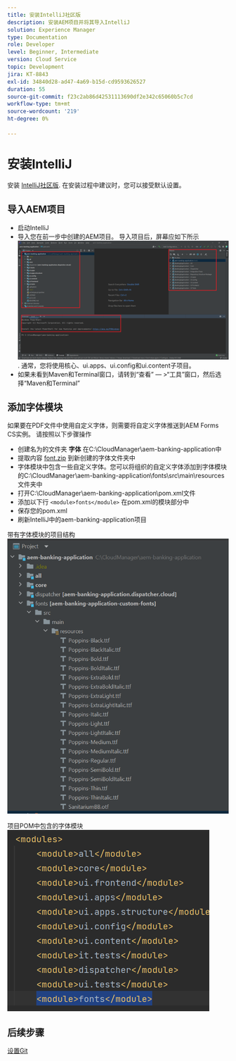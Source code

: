 ```yaml
---
title: 安装IntelliJ社区版
description: 安装AEM项目并将其导入IntelliJ
solution: Experience Manager
type: Documentation
role: Developer
level: Beginner, Intermediate
version: Cloud Service
topic: Development
jira: KT-8843
exl-id: 34840d28-ad47-4a69-b15d-cd9593626527
duration: 55
source-git-commit: f23c2ab86d42531113690df2e342c65060b5c7cd
workflow-type: tm+mt
source-wordcount: '219'
ht-degree: 0%

---
```


# 安装IntelliJ

安装 [IntelliJ社区版](https://www.jetbrains.com/idea/download/#section=windows). 在安装过程中建议时，您可以接受默认设置。

## 导入AEM项目

* 启动IntelliJ
* 导入您在前一步中创建的AEM项目。 导入项目后，屏幕应如下所示 ![aem-banking-app](assets/aem-banking-app.png). 通常，您将使用核心、ui.apps、ui.config和ui.content子项目。
* 如果未看到Maven和Terminal窗口，请转到“查看” — >“工具”窗口，然后选择“Maven和Terminal”

## 添加字体模块

如果要在PDF文件中使用自定义字体，则需要将自定义字体推送到AEM Forms CS实例。 请按照以下步骤操作

* 创建名为的文件夹 **字体** 在C:\CloudManager\aem-banking-application中
* 提取内容 [font.zip](assets/fonts.zip) 到新创建的字体文件夹中
* 字体模块中包含一些自定义字体。您可以将组织的自定义字体添加到字体模块的C:\CloudManager\aem-banking-application\fonts\src\main\resources文件夹中
* 打开C:\CloudManager\aem-banking-application\pom.xml文件
* 添加以下行  ```<module>fonts</module>``` 在pom.xml的模块部分中
* 保存您的pom.xml
* 刷新IntelliJ中的aem-banking-application项目

带有字体模块的项目结构
![fonts-module](assets/fonts-module.png)

项目POM中包含的字体模块
![fonts-pom](assets/fonts-module-pom.png)

## 后续步骤

[设置Git](./setup-git.md)
